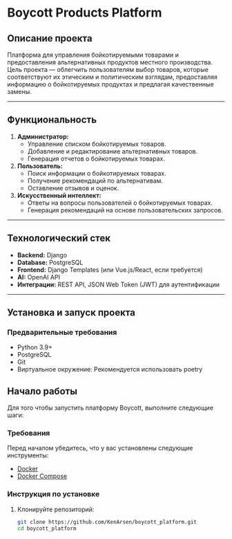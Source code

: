 # Boycott Products Platform

## Описание проекта

Платформа для управления бойкотируемыми товарами и предоставления альтернативных продуктов местного производства. Цель
проекта — облегчить пользователям выбор товаров, которые соответствуют их этическим и политическим взглядам,
предоставляя информацию о бойкотируемых продуктах и предлагая качественные замены.

---

## Функциональность

1. **Администратор:**
    - Управление списком бойкотируемых товаров.
    - Добавление и редактирование альтернативных товаров.
    - Генерация отчетов о бойкотируемых товарах.
2. **Пользователь:**
    - Поиск информации о бойкотируемых товарах.
    - Получение рекомендаций по альтернативам.
    - Оставление отзывов и оценок.
3. **Искусственный интеллект:**
    - Ответы на вопросы пользователей о бойкотируемых товарах.
    - Генерация рекомендаций на основе пользовательских запросов.

---

## Технологический стек

- **Backend:** Django
- **Database:** PostgreSQL
- **Frontend:** Django Templates (или Vue.js/React, если требуется)
- **AI:** OpenAI API
- **Интеграции:** REST API, JSON Web Token (JWT) для аутентификации

---

## Установка и запуск проекта

### Предварительные требования

- Python 3.9+
- PostgreSQL
- Git
- Виртуальное окружение: Рекомендуется использовать poetry

## Начало работы

Для того чтобы запустить платформу Boycott, выполните следующие шаги:

### Требования

Перед началом убедитесь, что у вас установлены следующие инструменты:

- [Docker](https://www.docker.com/products/docker-desktop)
- [Docker Compose](https://docs.docker.com/compose/install/)

### Инструкция по установке

1. Клонируйте репозиторий:
   ```bash
   git clone https://github.com/KenArsen/boycott_platform.git
   cd boycott_platform
   ```